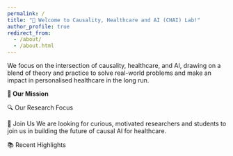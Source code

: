 ```yaml
---
permalink: /
title: "🧠 Welcome to Causality, Healthcare and AI (CHAI) Lab!"
author_profile: true
redirect_from: 
  - /about/
  - /about.html
---
```


We focus on the intersection of causality, healthcare, and AI, drawing on a blend of theory and practice to solve real-world problems and make an impact in personalised healthcare in the long run.

<b>🎯 Our Mission</b>

🔍 Our Research Focus

📢 Join Us
We are looking for curious, motivated researchers and students to join us in building the future of causal AI for healthcare.

📚 Recent Highlights

